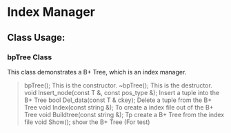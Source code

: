 # Index Manager

## Class Usage:

### bpTree Class
This class demonstrates a B+ Tree, which is an index manager.

>   bpTree();     This is the constructor.
    ~bpTree();    This is the destructor.
    void Insert_node(const T &, const pos_type &);           Insert a tuple into the B+ Tree
    bool Del_data(const T & ckey);                           Delete a tuple from the B+ Tree
    void Index(const string &);                   To create a index file out of the B+ Tree
    void Buildtree(const string &);               Tp create a B+ Tree from the index file
    void Show();                            show the B+ Tree (For test)



